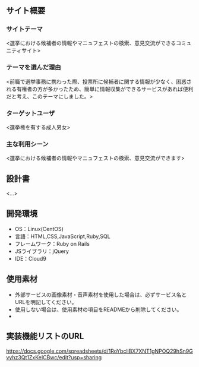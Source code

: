 # <senkyoinfo>

## サイト概要
### サイトテーマ
<選挙における候補者の情報やマニュフェストの検索、意見交流ができるコミュニティサイト>

### テーマを選んだ理由
<前職で選挙事務に携わった際、投票所に候補者に関する情報が少なく、困惑される有権者の方が多かったため、簡単に情報収集ができるサービスがあれば便利だと考え、このテーマにしました。>

### ターゲットユーザ
<選挙権を有する成人男女>

### 主な利用シーン
<選挙における候補者の情報やマニュフェストの検索、意見交流ができます>

## 設計書
<...>

## 開発環境
- OS：Linux(CentOS)
- 言語：HTML,CSS,JavaScript,Ruby,SQL
- フレームワーク：Ruby on Rails
- JSライブラリ：jQuery
- IDE：Cloud9

## 使用素材
- 外部サービスの画像素材・音声素材を使用した場合は、必ずサービス名とURLを明記してください。
- 使用しない場合は、使用素材の項目をREADMEから削除してください。
- 
## 実装機能リストのURL
https://docs.google.com/spreadsheets/d/1RoYbcliBX7XNT1gNPOQ29hSn9Gvyhz3Qt1ZxKeICBwc/edit?usp=sharing